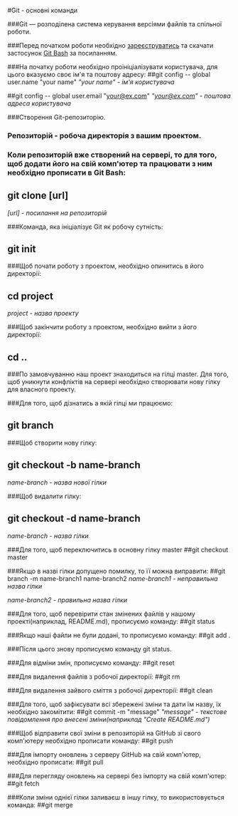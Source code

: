 #Git - основні команди

###Git — розподілена система керування версіями файлів та спільної роботи.

###Перед початком роботи необхідно [зареєструватись](https://github.com) та скачати застосунок [Git Bash](https://git-scm.com/downloads) за посиланням.

###На початку роботи необхідно проініціалізувати користувача, для цього вказуємо своє ім'я та поштову адресу:
##git config -- global user.name "your name"
*"your name" - ім'я користувача*

##git config -- global user.email "your@ex.com"
*"your@ex.com" - поштова адреса користувача*

###Створення Git-репозиторію.
### Репозиторій - робоча директорія з вашим проектом.

### Коли репозиторій вже створений на сервері, то для того, щоб додати його на свій комп'ютер та працювати з ним необхідно прописати в Git Bash:
## git clone [url]
*[url] - посилання на репозиторій*

###Команда, яка ініціалізує Git як робочу сутність:
## git init

###Щоб почати роботу з проектом, необхідно опинитись в його директорії:
## cd project
*project - назва проекту*

###Щоб закінчити роботу з проектом, необхідно вийти з його директорії:
## cd ..

###По замовчуванню наш проект знаходиться на гілці master. Для того, щоб уникнути конфліктів на сервері необхідно створювати нову гілку для власного проекту.

###Для того, щоб дізнатись а якій гілці ми працюємо:
## git branch

###Щоб створити нову гілку:
## git checkout -b name-branch
*name-branch - назва нової гілки*

###Щоб видалити гілку:
## git checkout -d name-branch
*name-branch - назва гілки*

###Для того, щоб переключитись в основну гілку master
##git checkout master

###Якщо в назві гілки допущено помилку, то її можна виправити:
##git branch -m name-branch1 name-branch2
*name-branch1 - неправильна назва гілки*

*name-branch2 - правильна назва гілки*

###Для того, щоб перевірити стан змінених файлів у нашому проекті(наприклад, README.md), прописуємо команду:
##git status

###Якщо наші файли не були додані, то прописуємо команду:
##git add .

###Після цього знову прописуємо команду git status.

###Для відміни змін, прописуємо команду:
##git reset

###Для видалення файлів з робочої директорії:
##git rm

###Для видалення зайвого сміття з робочої директорії:
##git clean

###Для того, щоб зафіксувати всі збережені зміни та дати їм назву, їх необхідно закомітити:
##git commit -m "message"
*"message" - текстове повідомлення про внесені зміни(наприклад "Create README.md")*

###Щоб відправити свої зміни в репозиторій на GitHub зі свого комп'ютеру необхідно прописати команду:
##git push

###Для імпорту оновлень з серверу GitHub на свій комп'ютер, необхідно прописати:
##git pull

###Для перегляду оновлень на сервері без імпорту на свій комп'ютер:
##git fetch

###Коли зміни однієї гілки заливаєш в іншу гілку, то використовується команда:
##git merge
